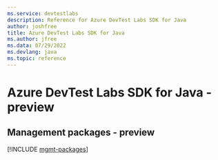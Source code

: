 ```yaml
---
ms.service: devtestlabs
description: Reference for Azure DevTest Labs SDK for Java
author: joshfree
title: Azure DevTest Labs SDK for Java
ms.author: jfree
ms.data: 07/29/2022
ms.devlang: java
ms.topic: reference
---
```

# Azure DevTest Labs SDK for Java - preview

## Management packages - preview
[!INCLUDE [mgmt-packages](devtest-labs-mgmt-index.md)]